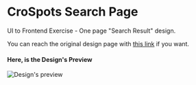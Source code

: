 # CroSpots Search Page
UI to Frontend Exercise - One page "Search Result" design.

You can reach the original design page with [this link](https://dribbble.com/shots/3272972 "CroSpots - Search") if you want.

#### Here, is the Design's Preview
![Design's preview](https://cdn.dribbble.com/users/34556/screenshots/3272972/cro-really-final.gif "CroSpots - Search")






